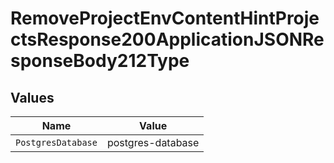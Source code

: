# RemoveProjectEnvContentHintProjectsResponse200ApplicationJSONResponseBody212Type


## Values

| Name               | Value              |
| ------------------ | ------------------ |
| `PostgresDatabase` | postgres-database  |
